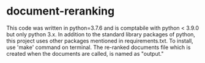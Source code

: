 # document-reranking
This code was written in python=3.7.6 and is comptabile with python < 3.9.0 but only python 3.x. In addition to the standard library packages of python, this project uses other packages mentioned in requirements.txt.
To install, use 'make' command on terminal. 
The re-ranked documents file which is created when the documents are called, is named as "output."
